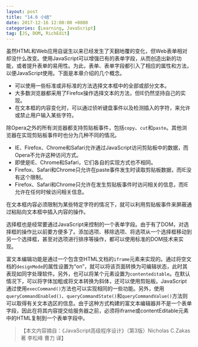 ```yaml
---
layout: post
title: "14.6 小结"
date: 2017-12-16 12:00:00 +0800
categories: [Learning, JavaScript]
tag: [JS, DOM, RichEdit]
---
```


虽然HTML和Web应用自诞生以来已经发生了天翻地覆的变化，但Web表单相对却没什么改变。使用JavaScript可以增强已有的表单字段，从而创造出新的功能，或者提升表单的易用性。为此，表单、表单字段都引入了相应的属性和方法，以便JavaScript使用。下面是本章介绍的几个概念。
- 可以使用一些标准或非标准的方法选择文本框中的全部或部分文本。
- 大多数浏览器都采用了Firefox操作选择文本的方法，但IE仍然坚持自己的实现。
- 在文本框的内容变化时，可以通过侦听键盘事件以及检测插入的字符，来允许或禁止用户输入某些字符。

除Opera之外的所有浏览器都支持剪贴板事件，包括`copy`、`cut`和`paste`。其他浏览器在实现剪贴板事件时也分为几种不同的情况。
- IE、Firefox、Chrome和Safari允许通过JavaScript访问剪贴板中的数据，而Opera不允许这种访问方式。
- 即使是IE、Chrome和Safari，它们各自的实现方式也不相同。
- Firefox、Safari和Chrome只允许在paste事件发生时读取剪贴板数据，而IE没有这个限制。
- Firefox、Safari和Chrome只允许在发生剪贴板事件时访问相关的信息，而IE允许在任何时候访问相关信息。

在文本框内容必须限制为某些特定字符的情况下，就可以利用剪贴板事件来屏蔽通过粘贴向文本框中插入内容的操作。

选择框也是经常要通过JavaScript来控制的一个表单字段。由于有了DOM，对选择框的操作比以前要方便多了。添加选项、移除选项、将选项从一个选择框移动到另一个选择框，甚至对选项进行排序等操作，都可以使用标准的DOM技术来实现。

富文本编辑功能是通过一个包含空HTML文档的`iframe`元素来实现的。通过将空文档的`designMode`的属性设置为“on”，就可以将该页面转换为可编辑状态，此时其表现如同字处理软件。另外，也可以将某个元素设置为`contenteditable`。在默认情况下，可以将字体加粗或将文本转换为斜体，还可以使用剪贴板。JavaScript通过使用`execCommand()`方法也可以实现相同的一些功能。另外，使用`queryCommandEnabled()`、`queryCommandState()`和`queryCommandValue()`方法则可以取得有关文本选区的信息。由于这种方式构建的富文本编辑器并不是一个表单字段，因此在将其内容提交给服务器之前，必须将iframe或contentEditable元素中的HTML复制到一个表单字段中。

>【本文内容摘自：《JavaScript高级程序设计》（第3版）Nicholas C.Zakas 著   李松峰 曹力 译】